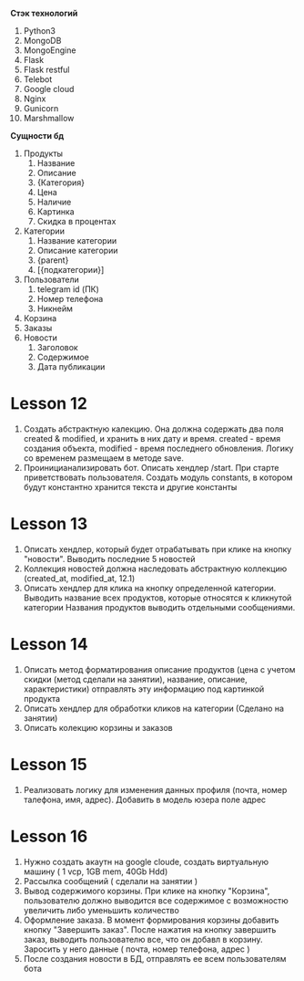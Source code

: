 **Стэк технологий**
1) Python3
2) MongoDB
3) MongoEngine
4) Flask
5) Flask restful
6) Telebot
7) Google cloud
8) Nginx
9) Gunicorn
10) Marshmallow


**Сущности бд**
1) Продукты
   1. Название
   2. Описание
   3. {Категория}
   4. Цена
   5. Наличие
   6. Картинка
   7. Скидка в процентах
2) Категории
   1. Название категории
   2. Описание категории
   3. {parent}
   4. [{подкатегории}]
3) Пользователи
   1. telegram id (ПК)
   2. Номер телефона
   3. Никнейм
4) Корзина
5) Заказы
6) Новости
   1. Заголовок
   2. Содержимое
   3. Дата публикации
   

# Lesson 12
1) Создать абстрактную калекцию. Она должна содержать два поля created & modified, и хранить в них дату и время.
created - время создания объекта, modified - время последнего обновления. Логику со временем размещаем в методе save.
2) Проиницианализировать бот. Описать хендлер /start.
   При старте приветствовать пользователя. Создать модуль constants, в котором будут константно хранится текста и другие константы
   
# Lesson 13
1) Описать хендлер, который будет отрабатывать при клике на кнопку "новости". Выводить последние 5 новостей
2) Коллекция новостей должна наследовать абстрактную коллекцию (created_at, modified_at, 12.1)
3) Описать хендлер для клика на кнопку определенной категории. Выводить название всех продуктов, которые относятся к кликнутой категории
   Названия продуктов выводить отдельными сообщениями.
   
# Lesson 14
1) Описать метод форматирования описание продуктов (цена с учетом скидки (метод сделали на занятии), название, описание, характеристики)
отправлять эту информацию под картинкой продукта
2) Описать хендлер для обработки кликов на категории (Сделано на занятии)
3) Описать колекцию корзины и заказов

# Lesson 15
1) Реализовать логику для изменения данных профиля (почта, номер талефона, имя, адрес).
   Добавить в модель юзера поле адрес
   
# Lesson 16
1) Нужно создать акаутн на google cloude, создать виртуальную машину ( 1 vcp, 1GB mem, 40Gb Hdd)
2) Рассылка сообщений ( сделали на занятии )
3) Вывод содержимого корзины. При клике на кнопку "Корзина", пользователю должно выводится все содержимое с возможностю увеличить либо уменьшить количество
4) Оформление заказа. В момент формирования корзины добавить кнопку "Завершить заказ". После нажатия на кнопку завершить заказ, выводить пользователю все, что он добавл в корзину. Заросить у него данные ( почта, номер телефона, адрес )
5) После создания новости в БД, отправлять ее всем пользователям бота